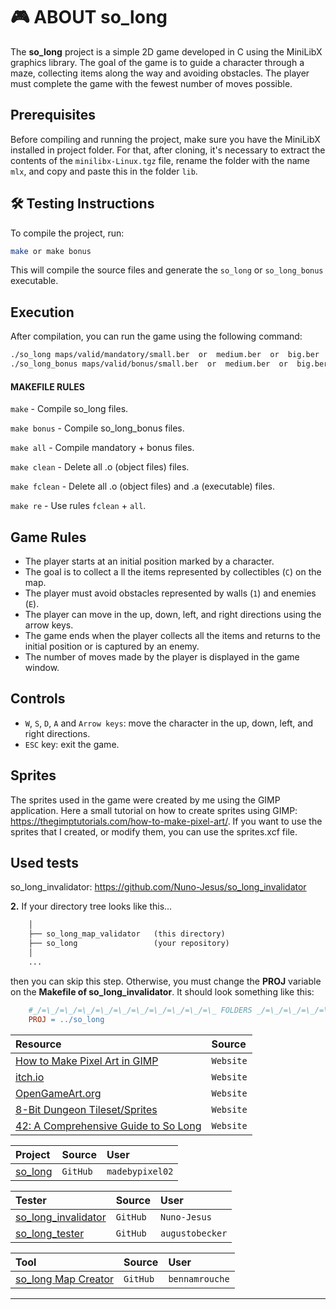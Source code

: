 # 🎮 ABOUT so_long

The **so_long** project is a simple 2D game developed in C using the MiniLibX graphics library. The goal of the game is to guide a character through a maze, collecting items along the way and avoiding obstacles. The player must complete the game with the fewest number of moves possible.

## Prerequisites
Before compiling and running the project, make sure you have the MiniLibX installed in project folder. For that, after cloning, it's necessary to extract the contents of the `minilibx-Linux.tgz` file, rename the folder with the name `mlx`, and copy and paste this in the folder `lib`.

## 🛠️ Testing Instructions
To compile the project, run:
```bash
make or make bonus
```
This will compile the source files and generate the `so_long` or `so_long_bonus` executable.

## Execution
After compilation, you can run the game using the following command:

```bash
./so_long maps/valid/mandatory/small.ber  or  medium.ber  or  big.ber
./so_long_bonus maps/valid/bonus/small.ber  or  medium.ber  or  big.ber
```

#### MAKEFILE RULES

`make` - Compile so_long files.

`make bonus` - Compile so_long_bonus files.

`make all`  - Compile mandatory + bonus files.

`make clean`  - Delete all .o (object files) files.

`make fclean`  - Delete all .o (object files) and .a (executable) files.

`make re` - Use rules `fclean` + `all`.

## Game Rules
- The player starts at an initial position marked by a character.
- The goal is to collect a	ll the items represented by collectibles (`C`) on the map.
- The player must avoid obstacles represented by walls (`1`) and enemies (`E`).
- The player can move in the up, down, left, and right directions using the arrow keys.
- The game ends when the player collects all the items and returns to the initial position or is captured by an enemy.
- The number of moves made by the player is displayed in the game window.

## Controls
- `W`, `S`, `D`, `A` and `Arrow keys`: move the character in the up, down, left, and right directions.
- `ESC` key: exit the game.

## Sprites
The sprites used in the game were created by me using the GIMP application. Here a small tutorial on how to create sprites using GIMP: https://thegimptutorials.com/how-to-make-pixel-art/.
If you want to use the sprites that I created, or modify them, you can use the sprites.xcf file.


## Used tests
so_long_invalidator: https://github.com/Nuno-Jesus/so_long_invalidator

**2.** If your directory tree looks like this...

```txt
	│
	├── so_long_map_validator	(this directory)
	├── so_long 				(your repository)
	│
	...
```
then you can skip this step. Otherwise, you must change the **PROJ** variable on the **Makefile of so_long_invalidator**. It should look something like this:

```Makefile
	#_/=\_/=\_/=\_/=\_/=\_/=\_/=\_/=\_/=\_/=\_ FOLDERS _/=\_/=\_/=\_/=\_/=\_/=\_/=\_/=\_/=\_/=\_
	PROJ = ../so_long
```


| Resource                                                                                             | Source     |
| :--------------------------------------------------------------------------------------------------- | :-------- |
| [How to Make Pixel Art in GIMP](https://thegimptutorials.com/how-to-make-pixel-art)                  | `Website` |
| [itch.io](https://itch.io)                                                                           | `Website` |
| [OpenGameArt.org](https://opengameart.org)                                                           | `Website` |
| [8-Bit Dungeon Tileset/Sprites](https://jamiecross.itch.io/8-bit-dungeon-tilesetsprites)             | `Website` |
| [42: A Comprehensive Guide to So Long](https://reactive.so/post/42-a-comprehensive-guide-to-so_long) | `Website` |

| Project                                             | Source    | User |
| :-------------------------------------------------- | :-------- | :--- |
| [so_long](https://github.com/madebypixel02/so_long) | `GitHub`  | `madebypixel02` |

| Tester                                                                   | Source    | User |
| :----------------------------------------------------------------------- | :-------- | :--- |
| [so_long_invalidator](https://github.com/Nuno-Jesus/so_long_invalidator) | `GitHub`  | `Nuno-Jesus` |
| [so_long_tester](https://github.com/augustobecker/so_long_tester)        | `GitHub`  | `augustobecker` |

| Tool                                                                       | Source  | User           |
| :------------------------------------------------------------------------- | :------ | :------------- |
| [so_long Map Creator](https://github.com/bennamrouche/so_long-Map-Creator) | `GitHub`  | `bennamrouche` |

----